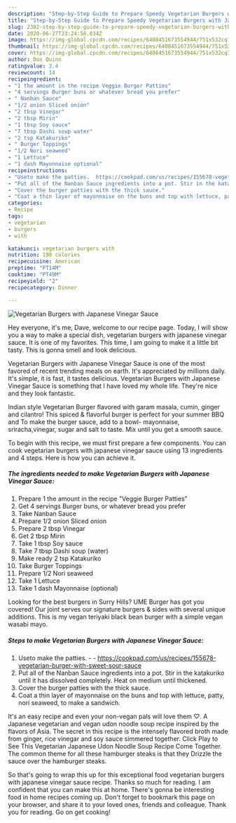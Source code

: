 ```yaml
---
description: "Step-by-Step Guide to Prepare Speedy Vegetarian Burgers with Japanese Vinegar Sauce"
title: "Step-by-Step Guide to Prepare Speedy Vegetarian Burgers with Japanese Vinegar Sauce"
slug: 2302-step-by-step-guide-to-prepare-speedy-vegetarian-burgers-with-japanese-vinegar-sauce
date: 2020-06-27T23:24:58.034Z
image: https://img-global.cpcdn.com/recipes/6408451673554944/751x532cq70/vegetarian-burgers-with-japanese-vinegar-sauce-recipe-main-photo.jpg
thumbnail: https://img-global.cpcdn.com/recipes/6408451673554944/751x532cq70/vegetarian-burgers-with-japanese-vinegar-sauce-recipe-main-photo.jpg
cover: https://img-global.cpcdn.com/recipes/6408451673554944/751x532cq70/vegetarian-burgers-with-japanese-vinegar-sauce-recipe-main-photo.jpg
author: Don Quinn
ratingvalue: 3.4
reviewcount: 14
recipeingredient:
- "1 the amount in the recipe Veggie Burger Patties"
- "4 servings Burger buns or whatever bread you prefer"
- " Nanban Sauce"
- "1/2 onion Sliced onion"
- "2 tbsp Vinegar"
- "2 tbsp Mirin"
- "1 tbsp Soy sauce"
- "7 tbsp Dashi soup water"
- "2 tsp Katakuriko"
- " Burger Toppings"
- "1/2 Nori seaweed"
- "1 Lettuce"
- "1 dash Mayonnaise optional"
recipeinstructions:
- "Useto make the patties.  https://cookpad.com/us/recipes/155678-vegetarian-burger-with-sweet-sour-sauce"
- "Put all of the Nanban Sauce ingredients into a pot. Stir in the katakuriko until it has dissolved completely. Heat on medium until thickened."
- "Cover the burger patties with the thick sauce."
- "Coat a thin layer of mayonnaise on the buns and top with lettuce, patty, nori seaweed, to make a sandwich."
categories:
- Recipe
tags:
- vegetarian
- burgers
- with

katakunci: vegetarian burgers with 
nutrition: 198 calories
recipecuisine: American
preptime: "PT14M"
cooktime: "PT49M"
recipeyield: "2"
recipecategory: Dinner

---
```



![Vegetarian Burgers with Japanese Vinegar Sauce](https://img-global.cpcdn.com/recipes/6408451673554944/751x532cq70/vegetarian-burgers-with-japanese-vinegar-sauce-recipe-main-photo.jpg)

Hey everyone, it's me, Dave, welcome to our recipe page. Today, I will show you a way to make a special dish, vegetarian burgers with japanese vinegar sauce. It is one of my favorites. This time, I am going to make it a little bit tasty. This is gonna smell and look delicious.

Vegetarian Burgers with Japanese Vinegar Sauce is one of the most favored of recent trending meals on earth. It's appreciated by millions daily. It's simple, it is fast, it tastes delicious. Vegetarian Burgers with Japanese Vinegar Sauce is something that I have loved my whole life. They're nice and they look fantastic.

Indian style Vegetarian Burger flavored with garam masala, cumin, ginger and cilantro! This spiced &amp; flavorful burger is perfect for your summer BBQ and To make the burger sauce, add to a bowl- mayonnaise, sriracha,vinegar, sugar and salt to taste. Mix until you get a smooth sauce.


To begin with this recipe, we must first prepare a few components. You can cook vegetarian burgers with japanese vinegar sauce using 13 ingredients and 4 steps. Here is how you can achieve it.

<!--inarticleads1-->

##### The ingredients needed to make Vegetarian Burgers with Japanese Vinegar Sauce:

1. Prepare 1 the amount in the recipe &#34;Veggie Burger Patties&#34;
1. Get 4 servings Burger buns, or whatever bread you prefer
1. Take  Nanban Sauce
1. Prepare 1/2 onion Sliced onion
1. Prepare 2 tbsp Vinegar
1. Get 2 tbsp Mirin
1. Take 1 tbsp Soy sauce
1. Take 7 tbsp Dashi soup (water)
1. Make ready 2 tsp Katakuriko
1. Take  Burger Toppings
1. Prepare 1/2 Nori seaweed
1. Take 1 Lettuce
1. Take 1 dash Mayonnaise (optional)


Looking for the best burgers in Surry Hills? UME Burger has got you covered! Our joint serves our signature burgers &amp; sides with several unique additions. This is my vegan teriyaki black bean burger with a simple vegan wasabi mayo. 

<!--inarticleads2-->

##### Steps to make Vegetarian Burgers with Japanese Vinegar Sauce:

1. Useto make the patties. -  - https://cookpad.com/us/recipes/155678-vegetarian-burger-with-sweet-sour-sauce
1. Put all of the Nanban Sauce ingredients into a pot. Stir in the katakuriko until it has dissolved completely. Heat on medium until thickened.
1. Cover the burger patties with the thick sauce.
1. Coat a thin layer of mayonnaise on the buns and top with lettuce, patty, nori seaweed, to make a sandwich.


It&#39;s an easy recipe and even your non-vegan pals will love them ♡. A Japanese vegetarian and vegan udon noodle soup recipe inspired by the flavors of Asia. The secret in this recipe is the intensely flavored broth made from ginger, rice vinegar and soy sauce simmered together. Click Play to See This Vegetarian Japanese Udon Noodle Soup Recipe Come Together. The common theme for all these hamburger steaks is that they Drizzle the sauce over the hamburger steaks. 

So that's going to wrap this up for this exceptional food vegetarian burgers with japanese vinegar sauce recipe. Thanks so much for reading. I am confident that you can make this at home. There's gonna be interesting food in home recipes coming up. Don't forget to bookmark this page on your browser, and share it to your loved ones, friends and colleague. Thank you for reading. Go on get cooking!
